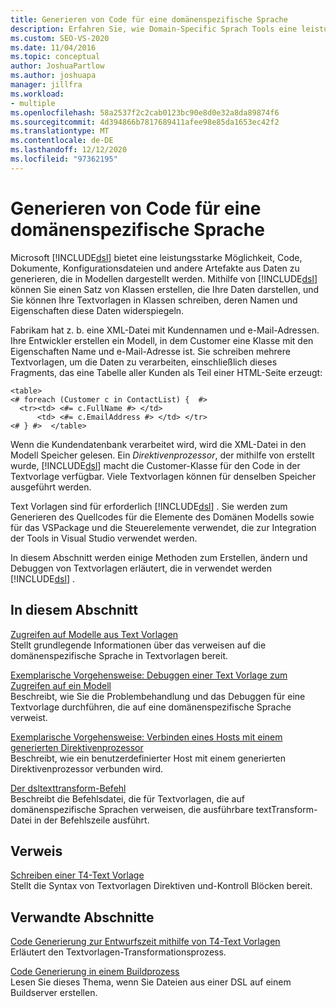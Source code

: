 ```yaml
---
title: Generieren von Code für eine domänenspezifische Sprache
description: Erfahren Sie, wie Domain-Specific Sprach Tools eine leistungsstarke Möglichkeit zum Generieren von Code, Dokumenten und anderen Artefakten aus in Modellen dargestellten Daten bereitstellt.
ms.custom: SEO-VS-2020
ms.date: 11/04/2016
ms.topic: conceptual
author: JoshuaPartlow
ms.author: joshuapa
manager: jillfra
ms.workload:
- multiple
ms.openlocfilehash: 58a2537f2c2cab0123bc90e8d0e32a8da89874f6
ms.sourcegitcommit: 4d394866b7817689411afee98e85da1653ec42f2
ms.translationtype: MT
ms.contentlocale: de-DE
ms.lasthandoff: 12/12/2020
ms.locfileid: "97362195"
---
```

# <a name="generating-code-from-a-domain-specific-language"></a>Generieren von Code für eine domänenspezifische Sprache

Microsoft [!INCLUDE[dsl](../modeling/includes/dsl_md.md)] bietet eine leistungsstarke Möglichkeit, Code, Dokumente, Konfigurationsdateien und andere Artefakte aus Daten zu generieren, die in Modellen dargestellt werden. Mithilfe von [!INCLUDE[dsl](../modeling/includes/dsl_md.md)] können Sie einen Satz von Klassen erstellen, die Ihre Daten darstellen, und Sie können Ihre Textvorlagen in Klassen schreiben, deren Namen und Eigenschaften diese Daten widerspiegeln.

Fabrikam hat z. b. eine XML-Datei mit Kundennamen und e-Mail-Adressen. Ihre Entwickler erstellen ein Modell, in dem Customer eine Klasse mit den Eigenschaften Name und e-Mail-Adresse ist. Sie schreiben mehrere Textvorlagen, um die Daten zu verarbeiten, einschließlich dieses Fragments, das eine Tabelle aller Kunden als Teil einer HTML-Seite erzeugt:

```
<table>
<# foreach (Customer c in ContactList) {  #>
  <tr><td> <#= c.FullName #> </td>
      <td> <#= c.EmailAddress #> </td> </tr>
<# } #>  </table>
```

Wenn die Kundendatenbank verarbeitet wird, wird die XML-Datei in den Modell Speicher gelesen. Ein *Direktivenprozessor*, der mithilfe von erstellt wurde, [!INCLUDE[dsl](../modeling/includes/dsl_md.md)] macht die Customer-Klasse für den Code in der Textvorlage verfügbar. Viele Textvorlagen können für denselben Speicher ausgeführt werden.

Text Vorlagen sind für erforderlich [!INCLUDE[dsl](../modeling/includes/dsl_md.md)] . Sie werden zum Generieren des Quellcodes für die Elemente des Domänen Modells sowie für das VSPackage und die Steuerelemente verwendet, die zur Integration der Tools in Visual Studio verwendet werden.

In diesem Abschnitt werden einige Methoden zum Erstellen, ändern und Debuggen von Textvorlagen erläutert, die in verwendet werden [!INCLUDE[dsl](../modeling/includes/dsl_md.md)] .

## <a name="in-this-section"></a>In diesem Abschnitt

[Zugreifen auf Modelle aus Text Vorlagen](../modeling/accessing-models-from-text-templates.md)\
Stellt grundlegende Informationen über das verweisen auf die domänenspezifische Sprache in Textvorlagen bereit.

[Exemplarische Vorgehensweise: Debuggen einer Text Vorlage zum Zugreifen auf ein Modell](../modeling/walkthrough-debugging-a-text-template-that-accesses-a-model.md)\
Beschreibt, wie Sie die Problembehandlung und das Debuggen für eine Textvorlage durchführen, die auf eine domänenspezifische Sprache verweist.

[Exemplarische Vorgehensweise: Verbinden eines Hosts mit einem generierten Direktivenprozessor](../modeling/walkthrough-connecting-a-host-to-a-generated-directive-processor.md)\
Beschreibt, wie ein benutzerdefinierter Host mit einem generierten Direktivenprozessor verbunden wird.

[Der dsltexttransform-Befehl](../modeling/the-dsltexttransform-command.md)\
Beschreibt die Befehlsdatei, die für Textvorlagen, die auf domänenspezifische Sprachen verweisen, die ausführbare textTransform-Datei in der Befehlszeile ausführt.

## <a name="reference"></a>Verweis

[Schreiben einer T4-Text Vorlage](../modeling/writing-a-t4-text-template.md)\
Stellt die Syntax von Textvorlagen Direktiven und-Kontroll Blöcken bereit.

## <a name="related-sections"></a>Verwandte Abschnitte

[Code Generierung zur Entwurfszeit mithilfe von T4-Text Vorlagen](../modeling/design-time-code-generation-by-using-t4-text-templates.md)\
Erläutert den Textvorlagen-Transformationsprozess.

[Code Generierung in einem Buildprozess](../modeling/code-generation-in-a-build-process.md)\
Lesen Sie dieses Thema, wenn Sie Dateien aus einer DSL auf einem Buildserver erstellen.
